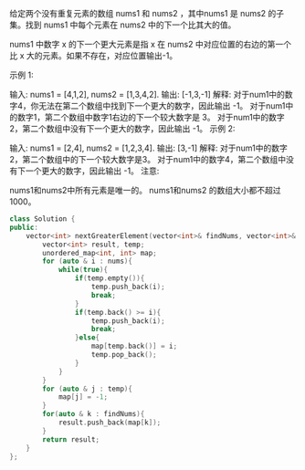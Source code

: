 给定两个没有重复元素的数组 nums1 和 nums2 ，其中nums1 是 nums2 的子集。找到 nums1 中每个元素在 nums2 中的下一个比其大的值。

nums1 中数字 x 的下一个更大元素是指 x 在 nums2 中对应位置的右边的第一个比 x 大的元素。如果不存在，对应位置输出-1。

示例 1:

输入: nums1 = [4,1,2], nums2 = [1,3,4,2].
输出: [-1,3,-1]
解释:
    对于num1中的数字4，你无法在第二个数组中找到下一个更大的数字，因此输出 -1。
    对于num1中的数字1，第二个数组中数字1右边的下一个较大数字是 3。
    对于num1中的数字2，第二个数组中没有下一个更大的数字，因此输出 -1。
示例 2:

输入: nums1 = [2,4], nums2 = [1,2,3,4].
输出: [3,-1]
解释:
    对于num1中的数字2，第二个数组中的下一个较大数字是3。
    对于num1中的数字4，第二个数组中没有下一个更大的数字，因此输出 -1。
注意:

nums1和nums2中所有元素是唯一的。
nums1和nums2 的数组大小都不超过1000。  


```cpp
class Solution {
public:
    vector<int> nextGreaterElement(vector<int>& findNums, vector<int>& nums) {
        vector<int> result, temp;
        unordered_map<int, int> map;
        for (auto & i : nums){
            while(true){
                if(temp.empty()){
                    temp.push_back(i);
                    break;
                }
                if(temp.back() >= i){
                    temp.push_back(i);
                    break;
                }else{
                    map[temp.back()] = i;
                    temp.pop_back();
                }
            }
        }
        for (auto & j : temp){
            map[j] = -1;
        }
        for(auto & k : findNums){
            result.push_back(map[k]);
        }
        return result;
    }
};
```
